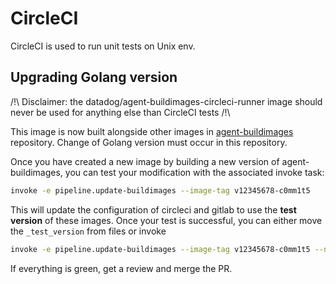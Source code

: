 # CircleCI

CircleCI is used to run unit tests on Unix env.

## Upgrading Golang version

/!\ Disclaimer: the datadog/agent-buildimages-circleci-runner image should never be used for anything else than CircleCI tests /!\

This image is now built alongside other images in [agent-buildimages](https://github.com/DataDog/datadog-agent-buildimages) repository. Change of Golang version must occur in this repository.

Once you have created a new image by building a new version of agent-buildimages, you can test your modification with the associated invoke task:

```bash
invoke -e pipeline.update-buildimages --image-tag v12345678-c0mm1t5
```
This will update the configuration of circleci and gitlab to use the __test version__ of these images.
Once your test is successful, you can either move the `_test_version` from files or invoke
```bash
invoke -e pipeline.update-buildimages --image-tag v12345678-c0mm1t5 --no-test-version
```

If everything is green, get a review and merge the PR.
